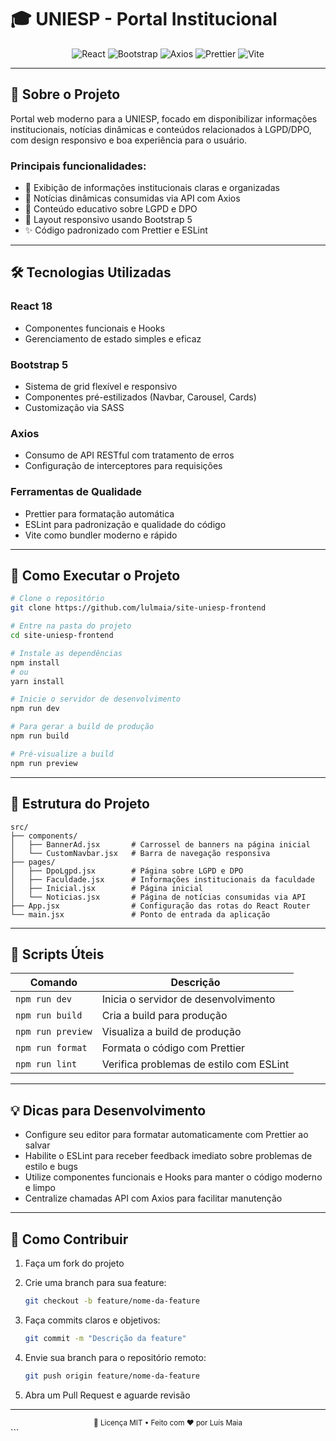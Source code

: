 # 🎓 UNIESP - Portal Institucional

<div align="center">
  <img src="https://img.shields.io/badge/React-20232A?style=for-the-badge&logo=react&logoColor=61DAFB" alt="React" />
  <img src="https://img.shields.io/badge/Bootstrap-563D7C?style=for-the-badge&logo=bootstrap&logoColor=white" alt="Bootstrap" />
  <img src="https://img.shields.io/badge/Axios-5A29E4?style=for-the-badge&logo=axios&logoColor=white" alt="Axios" />
  <img src="https://img.shields.io/badge/Prettier-F7B93E?style=for-the-badge&logo=prettier&logoColor=black" alt="Prettier" />
  <img src="https://img.shields.io/badge/Vite-B73BFE?style=for-the-badge&logo=vite&logoColor=FFD62E" alt="Vite" />
</div>

---

## 🌟 Sobre o Projeto

Portal web moderno para a UNIESP, focado em disponibilizar informações institucionais, notícias dinâmicas e conteúdos relacionados à LGPD/DPO, com design responsivo e boa experiência para o usuário.

### Principais funcionalidades:
- 🏫 Exibição de informações institucionais claras e organizadas  
- 📰 Notícias dinâmicas consumidas via API com Axios  
- 🔐 Conteúdo educativo sobre LGPD e DPO  
- 🎨 Layout responsivo usando Bootstrap 5  
- ✨ Código padronizado com Prettier e ESLint

---

## 🛠 Tecnologias Utilizadas

### React 18  
- Componentes funcionais e Hooks  
- Gerenciamento de estado simples e eficaz

### Bootstrap 5  
- Sistema de grid flexível e responsivo  
- Componentes pré-estilizados (Navbar, Carousel, Cards)  
- Customização via SASS

### Axios  
- Consumo de API RESTful com tratamento de erros  
- Configuração de interceptores para requisições

### Ferramentas de Qualidade  
- Prettier para formatação automática  
- ESLint para padronização e qualidade do código  
- Vite como bundler moderno e rápido

---

## 🚀 Como Executar o Projeto

```bash
# Clone o repositório
git clone https://github.com/lulmaia/site-uniesp-frontend

# Entre na pasta do projeto
cd site-uniesp-frontend

# Instale as dependências
npm install
# ou
yarn install

# Inicie o servidor de desenvolvimento
npm run dev

# Para gerar a build de produção
npm run build

# Pré-visualize a build
npm run preview
````

---

## 📁 Estrutura do Projeto

```
src/
├── components/
│   ├── BannerAd.jsx       # Carrossel de banners na página inicial
│   └── CustomNavbar.jsx   # Barra de navegação responsiva
├── pages/
│   ├── DpoLgpd.jsx        # Página sobre LGPD e DPO
│   ├── Faculdade.jsx      # Informações institucionais da faculdade
│   ├── Inicial.jsx        # Página inicial
│   └── Noticias.jsx       # Página de notícias consumidas via API
├── App.jsx                # Configuração das rotas do React Router
└── main.jsx               # Ponto de entrada da aplicação
```

---

## 📜 Scripts Úteis

| Comando           | Descrição                               |
| ----------------- | --------------------------------------- |
| `npm run dev`     | Inicia o servidor de desenvolvimento    |
| `npm run build`   | Cria a build para produção              |
| `npm run preview` | Visualiza a build de produção           |
| `npm run format`  | Formata o código com Prettier           |
| `npm run lint`    | Verifica problemas de estilo com ESLint |

---

## 💡 Dicas para Desenvolvimento

* Configure seu editor para formatar automaticamente com Prettier ao salvar
* Habilite o ESLint para receber feedback imediato sobre problemas de estilo e bugs
* Utilize componentes funcionais e Hooks para manter o código moderno e limpo
* Centralize chamadas API com Axios para facilitar manutenção

---

## 🤝 Como Contribuir

1. Faça um fork do projeto
2. Crie uma branch para sua feature:

   ```bash
   git checkout -b feature/nome-da-feature
   ```
3. Faça commits claros e objetivos:

   ```bash
   git commit -m "Descrição da feature"
   ```
4. Envie sua branch para o repositório remoto:

   ```bash
   git push origin feature/nome-da-feature
   ```
5. Abra um Pull Request e aguarde revisão

---

<div align="center">
  <sub>📄 Licença MIT • Feito com ❤️ por Luís Maia</sub>
</div>
```

